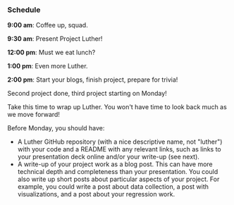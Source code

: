 ### Schedule

**9:00 am**: Coffee up, squad.

**9:30 am**: Present Project Luther!

**12:00 pm**: Must we eat lunch?

**1:00 pm**: Even more Luther.

**2:00 pm**: Start your blogs, finish project, prepare for trivia!


Second project done, third project starting on Monday!

Take this time to wrap up Luther. You won't have time to look back much as we move forward!

Before Monday, you should have:

 * A Luther GitHub repository (with a nice descriptive name, not "luther") with your code and a README with any relevant links, such as links to your presentation deck online and/or your write-up (see next).
 * A write-up of your project work as a blog post. This can have more technical depth and completeness than your presentation. You could also write up short posts about particular aspects of your project. For example, you could write a post about data collection, a post with visualizations, and a post about your regression work.